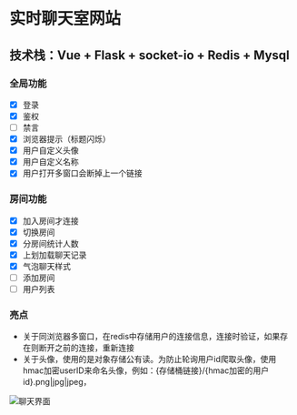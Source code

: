 # 实时聊天室网站
## 技术栈：Vue + Flask + socket-io + Redis + Mysql 
### 全局功能
- [x] 登录
- [x] 鉴权
- [ ] 禁言
- [X] 浏览器提示（标题闪烁）
- [x] 用户自定义头像
- [x] 用户自定义名称
- [X] 用户打开多窗口会断掉上一个链接
### 房间功能
- [X] 加入房间才连接
- [x] 切换房间
- [X] 分房间统计人数
- [X] 上划加载聊天记录
- [X] 气泡聊天样式
- [ ] 添加房间
- [ ] 用户列表

### 亮点

- 关于同浏览器多窗口，在redis中存储用户的连接信息，连接时验证，如果存在则断开之前的连接，重新连接
- 关于头像，使用的是对象存储公有读。为防止轮询用户id爬取头像，使用hmac加密userID来命名头像，例如：{存储桶链接}/{hmac加密的用户id}.png|jpg|jpeg，

![聊天界面](https://bro9-1327032498.cos.ap-nanjing.myqcloud.com/20250710175948.png)